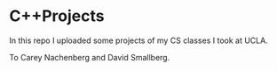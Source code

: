 # C++Projects

In this repo I uploaded some projects of my CS classes I took at UCLA.



To Carey Nachenberg and David Smallberg.

